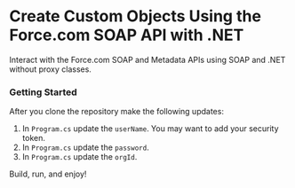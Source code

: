 # Create Custom Objects Using the Force.com SOAP API with .NET

Interact with the Force.com SOAP and Metadata APIs using SOAP and .NET without proxy classes.

### Getting Started

After you clone the repository make the following updates:

1. In `Program.cs` update the `userName`. You may want to add your security token.
2. In `Program.cs` update the `password`.
3. In `Program.cs` update the `orgId`.

Build, run, and enjoy!
